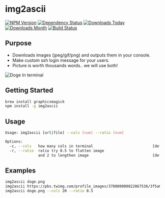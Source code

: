 # img2ascii

[![NPM Version](https://badge.fury.io/js/img2ascii.svg)](https://badge.fury.io/js/img2ascii)
[![Dependency Status](https://david-dm.org/syzer/img2ascii.svg)](https://david-dm.org/syzer/img2ascii)
[![Downloads Today](https://img.shields.io/npm/dt/img2ascii.svg)](https://badge.fury.io/js/img2ascii)
[![Downloads Month](https://img.shields.io/npm/dm/img2ascii.svg)](https://badge.fury.io/js/img2ascii)
[![Build Status](https://img.shields.io/travis/syzer/img2ascii.svg)](https://badge.fury.io/js/img2ascii)

## Purpose

- Downloads images (jpeg/gif/png) and outputs them in your console.
- Make custom ssh login message for your users.
- Picture is worth thousands words.. we will use both!

![Doge In terminal](https://raw.githubusercontent.com/syzer/img2ascii/master/doge.png)

## Getting Started

```sh
brew install graphicsmagick
npm install -g img2ascii
```

## Usage
```sh
Usage: img2ascii [url|file] --cols [num] --ratio [num]

Options:
  -c, --cols   how many cols in terminal                           [default: 80]
  -r, --ratio  ratio try 0.5 to flatten image
               and 2 to lengthen image                             [default: 1]
```

## Examples
```sh
img2ascii doge.png
img2ascii https://pbs.twimg.com/profile_images/378800000822867536/3f5a00acf72df93528b6bb7cd0a4fd0c.jpeg
img2ascii doge.png --cols 20 --ratio 0.5
```
